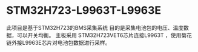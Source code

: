 # STM32H723-L9963T-L9963E

此项目是基于STM32H723的BMS采集系统
目的是采集电池包的电压、温度数据，可以开关均衡。
主板采用 STM32H723VET6芯片连接L9963T ，使用菊花链外接L9963E芯片对电池包数据进行采样。
